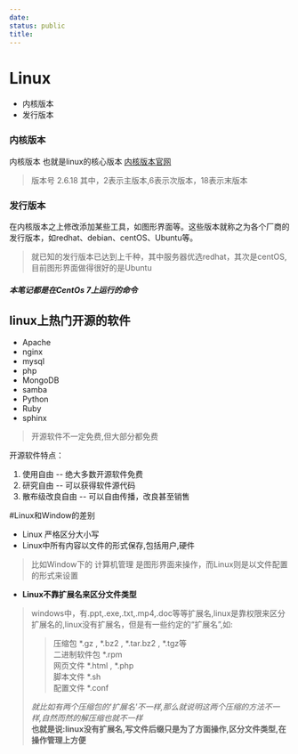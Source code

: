 ```yaml
---
date:
status: public
title:
---
```


# Linux

- 内核版本
- 发行版本

### 内核版本
内核版本 也就是linux的核心版本
[内核版本官网](http://www.kernel.org)

> 版本号 2.6.18 其中，2表示主版本,6表示次版本，18表示末版本

### 发行版本
在内核版本之上修改添加某些工具，如图形界面等。这些版本就称之为各个厂商的发行版本，如redhat、debian、centOS、Ubuntu等。

> 就已知的发行版本已达到上千种，其中服务器优选redhat，其次是centOS,目前图形界面做得很好的是Ubuntu


##### 本笔记都是在CentOs 7上运行的命令


## linux上热门开源的软件
* Apache
* nginx
* mysql
* php
* MongoDB
* samba
* Python
* Ruby
* sphinx

> 开源软件不一定免费,但大部分都免费

开源软件特点：
1. 使用自由  -- 绝大多数开源软件免费
2. 研究自由  -- 可以获得软件源代码
3. 散布级改良自由  -- 可以自由传播，改良甚至销售




#Linux和Window的差别  

+ Linux 严格区分大小写
+ Linux中所有内容以文件的形式保存,包括用户,硬件

> 比如Window下的 计算机管理 是图形界面来操作，而Linux则是以文件配置的形式来设置

- **Linux不靠扩展名来区分文件类型**  

> windows中，有.ppt,.exe,.txt,.mp4,.doc等等扩展名,linux是靠权限来区分扩展名的,linux没有扩展名，但是有一些约定的“扩展名”,如:   
>> 压缩包 \*.gz , \*.bz2 , \*.tar.bz2 , \*.tgz等  
>> 二进制软件包 \*.rpm  
>> 网页文件 \*.html , \*.php  
>> 脚本文件 \*.sh  
>> 配置文件 \*.conf  
> 
> *就比如有两个压缩包的'扩展名'不一样,那么就说明这两个压缩的方法不一样,自然而然的解压缩也就不一样*   
> **也就是说:linux没有扩展名,写文件后缀只是为了方面操作,区分文件类型,在操作管理上方便**   